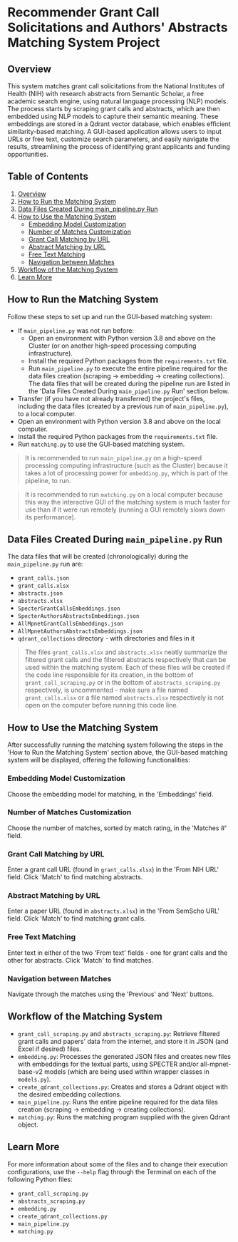 # Recommender Grant Call Solicitations and Authors' Abstracts Matching System Project

## Overview

This system matches grant call solicitations from the National Institutes of
Health (NIH) with research abstracts from Semantic Scholar, a free academic
search engine, using natural language processing (NLP) models. The process
starts by scraping grant calls and abstracts, which are then embedded using NLP
models to capture their semantic meaning. These embeddings are stored in a
Qdrant vector database, which enables efficient similarity-based matching. A
GUI-based application allows users to input URLs or free text, customize search
parameters, and easily navigate the results, streamlining the process of
identifying grant applicants and funding opportunities.

## Table of Contents

1. [Overview](#overview)
2. [How to Run the Matching System](#how-to-run-the-matching-system)
3. [Data Files Created During main_pipeline.py Run](#data-files-created-during-main_pipelinepy-run)
4. [How to Use the Matching System](#how-to-use-the-matching-system)
    - [Embedding Model Customization](#embedding-model-customization)
    - [Number of Matches Customization](#number-of-matches-customization)
    - [Grant Call Matching by URL](#grant-call-matching-by-url)
    - [Abstract Matching by URL](#abstract-matching-by-url)
    - [Free Text Matching](#free-text-matching)
    - [Navigation between Matches](#navigation-between-matches)
5. [Workflow of the Matching System](#workflow-of-the-matching-system)
6. [Learn More](#learn-more)

## How to Run the Matching System

Follow these steps to set up and run the GUI-based matching system:

- If `main_pipeline.py` was not run before:
    - Open an environment with Python version 3.8 and above on the Cluster (or
      on another high-speed processing computing infrastructure).
    - Install the required Python packages from the `requirements.txt` file.
    - Run `main_pipeline.py` to execute the entire pipeline required for the
      data files creation (scraping -> embedding -> creating collections). The
      data files that will be created during the pipeline run are listed in
      the 'Data Files Created During `main_pipeline.py` Run' section below.
- Transfer (if you have not already transferred) the project's files, including
  the data files (created by a previous run of `main_pipeline.py`), to a local
  computer.
- Open an environment with Python version 3.8 and above on the local computer.
- Install the required Python packages from the `requirements.txt` file.
- Run `matching.py` to use the GUI-based matching system.

> It is recommended to run `main_pipeline.py` on a high-speed processing
> computing infrastructure (such as the Cluster) because it takes a lot of
> processing power for `embedding.py`, which is part of the pipeline, to run.

> It is recommended to run `matching.py` on a local computer because this way
> the interactive GUI of the matching system is much faster for use than if it
> were run remotely (running a GUI remotely slows down its performance).

## Data Files Created During `main_pipeline.py` Run

The data files that will be created (chronologically) during
the `main_pipeline.py` run are:

- `grant_calls.json`
- `grant_calls.xlsx`
- `abstracts.json`
- `abstracts.xlsx`
- `SpecterGrantCallsEmbeddings.json`
- `SpecterAuthorsAbstractsEmbeddings.json`
- `AllMpnetGrantCallsEmbeddings.json`
- `AllMpnetAuthorsAbstractsEmbeddings.json`
- `qdrant_collections` directory - with directories and files in it

> The files `grant_calls.xlsx` and `abstracts.xlsx` neatly summarize the
> filtered grant calls and the filtered abstracts respectively that can be used
> within the matching system. Each of these files will be created if the code
> line responsible for its creation, in the bottom of `grant_call_scraping.py` or
> in the bottom of `abstracts_scraping.py` respectively, is uncommented - make
> sure a file named `grant_calls.xlsx` or a file named `abstracts.xlsx`
> respectively is not open on the computer before running this code line.

## How to Use the Matching System

After successfully running the matching system following the steps in the 'How
to Run the Matching System' section above, the GUI-based matching system will
be displayed, offering the following functionalities:

### Embedding Model Customization

Choose the embedding model for matching, in the 'Embeddings' field.

### Number of Matches Customization

Choose the number of matches, sorted by match rating, in the 'Matches #' field.

### Grant Call Matching by URL

Enter a grant call URL (found in `grant_calls.xlsx`) in the 'From NIH URL'
field. Click 'Match' to find matching abstracts.

### Abstract Matching by URL

Enter a paper URL (found in `abstracts.xlsx`) in the 'From SemScho URL' field.
Click 'Match' to find matching grant calls.

### Free Text Matching

Enter text in either of the two 'From text' fields - one for grant calls and
the other for abstracts. Click 'Match' to find matches.

### Navigation between Matches

Navigate through the matches using the 'Previous' and 'Next' buttons.

## Workflow of the Matching System

- `grant_call_scraping.py` and `abstracts_scraping.py`: Retrieve filtered grant
  calls and papers' data from the internet, and store it in JSON (and Excel if
  desired) files.
- `embedding.py`: Processes the generated JSON files and creates new files with
  embeddings for the textual parts, using SPECTER and/or all-mpnet-base-v2
  models (which are being used within wrapper classes in `models.py`).
- `create_qdrant_collections.py`: Creates and stores a Qdrant object with the
  desired embedding collections.
- `main_pipeline.py`: Runs the entire pipeline required for the data files
  creation (scraping -> embedding -> creating collections).
- `matching.py`: Runs the matching program supplied with the given Qdrant
  object.

## Learn More

For more information about some of the files and to change their execution
configurations, use the `--help` flag through the Terminal on each of the
following Python files:

- `grant_call_scraping.py`
- `abstracts_scraping.py`
- `embedding.py`
- `create_qdrant_collections.py`
- `main_pipeline.py`
- `matching.py`
